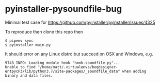 # pyinstaller-pysoundfile-bug

Minimal test case for https://github.com/pyinstaller/pyinstaller/issues/4325

To reproduce then clone this repo then

    $ pipenv sync
    $ pyinstaller main.py
    
It should error on any Linux distro but succeed on OSX and Windows, e.g.

    9743 INFO: Loading module hook "hook-soundfile.py"...
    Unable to find "/home/matt/.virtualenvs/beqdesigner-entpycF3/lib/python3.7/site-packages/_soundfile_data" when adding binary and data files.


